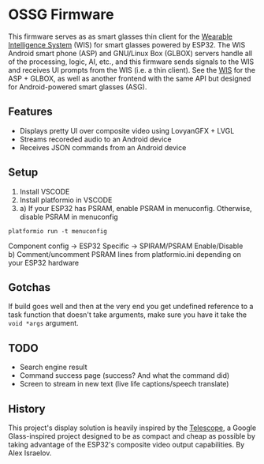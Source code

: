 # OSSG Firmware

This firmware serves as as smart glasses thin client for the [Wearable Intelligence System](https://github.com/emexlabs/WearableIntelligenceSystem) (WIS) for smart glasses powered by ESP32. The WIS Android smart phone (ASP) and GNU/Linux Box (GLBOX) servers handle all of the processing, logic, AI, etc., and this firmware sends signals to the WIS and receives UI prompts from the WIS (i.e. a thin client). See the [WIS](https://github.com/emexlabs/WearableIntelligenceSystem) for the ASP + GLBOX, as well as another frontend with the same API but designed for Android-powered smart glasses (ASG).

## Features

* Displays pretty UI over composite video using LovyanGFX + LVGL
* Streams recoreded audio to an Android device
* Receives JSON commands from an Android device

## Setup

1. Install VSCODE
2. Install platformio in VSCODE
3. a) If your ESP32 has PSRAM, enable PSRAM in menuconfig. Otherwise, disable PSRAM in menuconfig
```
platformio run -t menuconfig
```
Component config -> ESP32 Specific -> SPIRAM/PSRAM Enable/Disable  
b) Comment/uncomment PSRAM lines from platformio.ini depending on your ESP32 hardware

## Gotchas

If build goes well and then at the very end you get undefined reference to a task function that doesn't take arguments, make sure you have it take the `void *args` argument.

## TODO

* Search engine result
* Command success page (success? And what the command did)
* Screen to stream in new text (live life captions/speech translate)

## History

This project's display solution is heavily inspired by the [Telescope](https://github.com/alex1115alex/Wearables-Telescope), a Google Glass-inspired project designed to be as compact and cheap as possible by taking advantage of the ESP32's composite video output capabilities. By Alex Israelov.